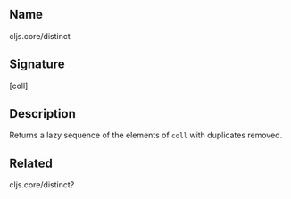 ## Name
cljs.core/distinct

## Signature
[coll]

## Description

Returns a lazy sequence of the elements of `coll` with duplicates removed.

## Related
cljs.core/distinct?
